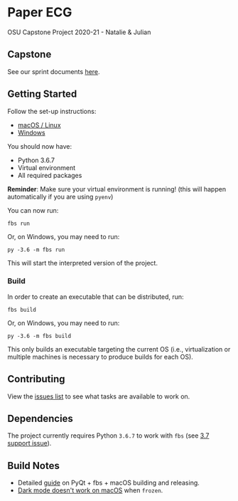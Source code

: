 # Paper ECG
OSU Capstone Project 2020-21 - Natalie &amp; Julian


## Capstone

See our sprint documents [here](scrum/README.md).


## Getting Started

Follow the set-up instructions:

- [macOS / Linux](SETUP.md)
- [Windows](SETUP-WINDOWS.md)

You should now have:

- Python 3.6.7
- Virtual environment
- All required packages

**Reminder**: Make sure your virtual environment is running! (this will happen automatically if you are using `pyenv`)

You can now run:

```
fbs run
```

Or, on Windows, you may need to run:

```
py -3.6 -m fbs run
```

This will start the interpreted version of the project.

### Build

In order to create an executable that can be distributed, run:

```
fbs build
```

Or, on Windows, you may need to run:

```
py -3.6 -m fbs build
```

This only builds an executable targeting the current OS (i.e., virtualization or multiple machines is necessary to produce builds for each OS).

## Contributing

View the [issues list](https://github.com/Tereshchenkolab/paper-ecg/issues) to see what tasks are available to work on.

## Dependencies

The project currently requires Python `3.6.7` to work with `fbs` (see [3.7 support issue](https://github.com/mherrmann/fbs/issues/61)).


## Build Notes

- Detailed [guide](https://gist.github.com/j9ac9k/1f2858ceb84d94b7643a6558967d954d) on PyQt + fbs + macOS building and releasing.
- [Dark mode doesn't work on macOS](https://github.com/pyinstaller/pyinstaller/issues/4627) when `frozen`.
